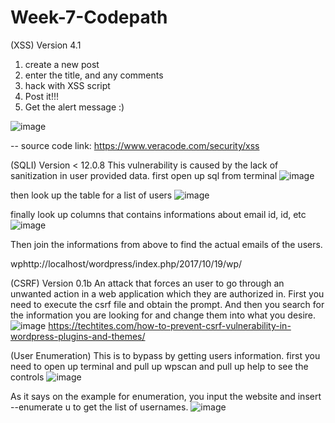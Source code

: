 # Week-7-Codepath
(XSS) 
Version 4.1
1. create a new post 
2. enter the title, and any comments
3. hack with XSS script
4. Post it!!!
5. Get the alert message :)

![image](https://user-images.githubusercontent.com/31251224/31975680-e07c55dc-b900-11e7-8fc1-6cbb051b1cf1.png)



-- source code link: https://www.veracode.com/security/xss




(SQLI)
Version < 12.0.8
This vulnerability is caused by the lack of sanitization in user provided data.
first open up sql from terminal
![image](https://user-images.githubusercontent.com/31251224/31974764-571de22e-b8fb-11e7-8398-8521d7c3a166.png)

then look up the table for a list of users
![image](https://user-images.githubusercontent.com/31251224/31974860-b76f1ad0-b8fb-11e7-88f6-bf05146a3f85.png)

finally look up columns that contains informations about email id, id, etc
![image](https://user-images.githubusercontent.com/31251224/31974894-f4253e8c-b8fb-11e7-8323-57d0fe69ee23.png)

Then join the informations from above to find the actual emails of the users.


wphttp://localhost/wordpress/index.php/2017/10/19/wp/






(CSRF)
Version 0.1b
An attack that forces an user to go through an unwanted action in a web application which
they are authorized in.
First you need to execute the csrf file and obtain the prompt.
And then you search for the information you are looking for and change them into 
what you desire.
![image](https://user-images.githubusercontent.com/31251224/31972688-cf5169b6-b8ef-11e7-849d-3fbbe229ef7c.png)
https://techtites.com/how-to-prevent-csrf-vulnerability-in-wordpress-plugins-and-themes/



(User Enumeration)
This is to bypass by getting users information.
first you need to open up terminal and pull up wpscan and pull up help to see the controls
![image](https://user-images.githubusercontent.com/31251224/31975497-9e92f69a-b8ff-11e7-92d4-aa01744c59d7.png)

As it says on the example for enumeration, you input the website and insert --enumerate u to get the list of
usernames.
![image](https://user-images.githubusercontent.com/31251224/31975541-e4e693ea-b8ff-11e7-90d9-e37ce2218a5e.png)







